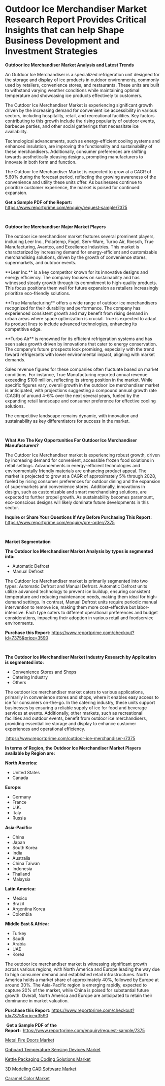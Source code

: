 <p><h1>Outdoor Ice Merchandiser Market Research Report Provides Critical Insights that can help Shape Business Development and Investment Strategies</h1></p><p><strong>Outdoor Ice Merchandiser Market Analysis and Latest Trends</strong></p>
<p><p>An Outdoor Ice Merchandiser is a specialized refrigeration unit designed for the storage and display of ice products in outdoor environments, commonly used by retailers, convenience stores, and restaurants. These units are built to withstand varying weather conditions while maintaining optimal temperature and showcasing ice products effectively to customers.</p><p>The Outdoor Ice Merchandiser Market is experiencing significant growth driven by the increasing demand for convenient ice accessibility in various sectors, including hospitality, retail, and recreational facilities. Key factors contributing to this growth include the rising popularity of outdoor events, barbecue parties, and other social gatherings that necessitate ice availability. </p><p>Technological advancements, such as energy-efficient cooling systems and enhanced insulation, are improving the functionality and sustainability of these merchandisers. Additionally, consumer preferences are shifting towards aesthetically pleasing designs, prompting manufacturers to innovate in both form and function.</p><p>The Outdoor Ice Merchandiser Market is expected to grow at a CAGR of 5.60% during the forecast period, reflecting the growing awareness of the convenience and utility these units offer. As businesses continue to prioritize customer experience, the market is poised for continued expansion.</p></p>
<p><strong>Get a Sample PDF of the Report:&nbsp;</strong> <a href="https://www.reportprime.com/enquiry/request-sample/7375">https://www.reportprime.com/enquiry/request-sample/7375</a></p>
<p>&nbsp;</p>
<p><strong>Outdoor Ice Merchandiser Major Market Players</strong></p>
<p><p>The outdoor ice merchandiser market features several prominent players, including Leer Inc., Polartemp, Fogel, Serv-Ware, Turbo Air, Roesch, True Manufacturing, Avantco, and Excellence Industries. This market is characterized by increasing demand for energy-efficient and customizable merchandising solutions, driven by the growth of convenience stores, supermarkets, and outdoor events.</p><p>**Leer Inc.** is a key competitor known for its innovative designs and energy efficiency. The company focuses on sustainability and has witnessed steady growth through its commitment to high-quality products. This focus positions them well for future expansion as retailers increasingly prioritize eco-friendly solutions.</p><p>**True Manufacturing** offers a wide range of outdoor ice merchandisers recognized for their durability and performance. The company has experienced consistent growth and may benefit from rising demand in urban areas where space optimization is crucial. True is expected to adapt its product lines to include advanced technologies, enhancing its competitive edge.</p><p>**Turbo Air** is renowned for its efficient refrigeration systems and has seen sales growth driven by innovations that cater to energy conservation. The company’s future prospects look promising, especially with the trend toward refrigerants with lower environmental impact, aligning with market demands.</p><p>Sales revenue figures for these companies often fluctuate based on market conditions. For instance, True Manufacturing reported annual revenue exceeding $100 million, reflecting its strong position in the market. While specific figures vary, overall growth in the outdoor ice merchandiser market is anticipated, with projections suggesting a compound annual growth rate (CAGR) of around 4-6% over the next several years, fueled by the expanding retail landscape and consumer preference for effective cooling solutions. </p><p>The competitive landscape remains dynamic, with innovation and sustainability as key differentiators for success in the market.</p></p>
<p>&nbsp;</p>
<p><strong>What Are The Key Opportunities For Outdoor Ice Merchandiser Manufacturers?</strong></p>
<p><p>The Outdoor Ice Merchandiser market is experiencing robust growth, driven by increasing demand for convenient, accessible frozen food solutions in retail settings. Advancements in energy-efficient technologies and environmentally friendly materials are enhancing product appeal. The market is projected to grow at a CAGR of approximately 5% through 2028, fueled by rising consumer preferences for outdoor dining and the expansion of supermarkets and convenience stores. Additionally, innovations in design, such as customizable and smart merchandising solutions, are expected to further propel growth. As sustainability becomes paramount, eco-conscious designs will likely dominate future developments in this sector.</p></p>
<p><strong>Inquire or Share Your Questions If Any Before Purchasing This Report:</strong> <a href="https://www.reportprime.com/enquiry/pre-order/7375">https://www.reportprime.com/enquiry/pre-order/7375</a></p>
<p>&nbsp;</p>
<p><strong>Market Segmentation</strong></p>
<p><strong>The Outdoor Ice Merchandiser Market Analysis by types is segmented into:</strong></p>
<p><ul><li>Automatic Defrost</li><li>Manual Defrost</li></ul></p>
<p><p>The Outdoor Ice Merchandiser market is primarily segmented into two types: Automatic Defrost and Manual Defrost. Automatic Defrost units utilize advanced technology to prevent ice buildup, ensuring consistent temperature and reducing maintenance needs, making them ideal for high-demand settings. In contrast, Manual Defrost units require periodic manual intervention to remove ice, making them more cost-effective but labor-intensive. Each type caters to different operational preferences and budget considerations, impacting their adoption in various retail and foodservice environments.</p></p>
<p><strong>Purchase this Report:&nbsp;</strong><a href="https://www.reportprime.com/checkout?id=7375&price=3590">https://www.reportprime.com/checkout?id=7375&price=3590</a></p>
<p>&nbsp;</p>
<p><strong>The Outdoor Ice Merchandiser Market Industry Research by Application is segmented into:</strong></p>
<p><ul><li>Convenience Stores and Shops</li><li>Catering Industry</li><li>Others</li></ul></p>
<p><p>The outdoor ice merchandiser market caters to various applications, primarily in convenience stores and shops, where it enables easy access to ice for consumers on-the-go. In the catering industry, these units support businesses by ensuring a reliable supply of ice for food and beverage services at events. Additionally, other markets, such as recreational facilities and outdoor events, benefit from outdoor ice merchandisers, providing essential ice storage and display to enhance customer experiences and operational efficiency.</p></p>
<p><a href="https://www.reportprime.com/outdoor-ice-merchandiser-r7375">&nbsp;https://www.reportprime.com/outdoor-ice-merchandiser-r7375</a></p>
<p><strong>In terms of Region, the Outdoor Ice Merchandiser Market Players available by Region are:</strong></p>
<p>
    <p> <strong> North America: </strong>
        <ul>
            <li>United States</li>
            <li>Canada</li>
        </ul>
        </p> 
    <p> <strong> Europe: </strong>
        <ul>
            <li>Germany</li>
            <li>France</li>
            <li>U.K.</li>
            <li>Italy</li>
            <li>Russia</li>
        </ul>
        </p> 
    <p> <strong> Asia-Pacific: </strong>
        <ul>
            <li>China</li>
            <li>Japan</li>
            <li>South Korea</li>
            <li>India</li>
            <li>Australia</li>
            <li>China Taiwan</li>
            <li>Indonesia</li>
            <li>Thailand</li>
            <li>Malaysia</li>
        </ul>
        </p> 
    <p> <strong> Latin America: </strong>
        <ul>
            <li>Mexico</li>
            <li>Brazil</li>
            <li>Argentina Korea</li>
            <li>Colombia</li>
        </ul>
        </p> 
    <p> <strong> Middle East & Africa: </strong>
        <ul>
            <li>Turkey</li>
            <li>Saudi</li>
            <li>Arabia</li>
            <li>UAE</li>
            <li>Korea</li>
        </ul>
    </p>
    </p>
<p><p>The outdoor ice merchandiser market is witnessing significant growth across various regions, with North America and Europe leading the way due to high consumer demand and established retail infrastructures. North America holds a market share of approximately 40%, followed by Europe at around 30%. The Asia-Pacific region is emerging rapidly, expected to capture 20% of the market, while China is poised for substantial future growth. Overall, North America and Europe are anticipated to retain their dominance in market valuation.</p></p>
<p><strong>Purchase this Report: </strong><a href="https://www.reportprime.com/checkout?id=7375&price=3590">https://www.reportprime.com/checkout?id=7375&price=3590</a></p>
<p>&nbsp;<strong>Get a Sample PDF of the Report:&nbsp;&nbsp;</strong><a href="https://www.reportprime.com/enquiry/request-sample/7375">https://www.reportprime.com/enquiry/request-sample/7375</a></p>
<p><strong></strong></p>
<p><p><a href="https://medium.com/@alanernser/strategic-roadmap-to-success-global-metal-fire-doors-market-analysis-2024-2031-9f032d15f1a7">Metal Fire Doors Market</a></p><p><a href="https://issuu.com/reportprime-2/docs/onboard-temperature-sensing-devices_da22b1f3327bfb">Onboard Temperature Sensing Devices Market</a></p><p><a href="https://issuu.com/reportprime-2/docs/kettle-packaging-coding-solutions-m_2a738daa0cc483">Kettle Packaging Coding Solutions Market</a></p><p><a href="https://medium.com/@trameciabutler45/3d-modeling-cad-software-market-trends-and-regional-insights-forecasted-for-period-from-2024-to-b96694cee802">3D Modeling CAD Software Market</a></p><p><a href="https://www.linkedin.com/pulse/mapping-caramel-color-market-trends-challenges-breakthroughs-qqwkf?trackingId=sv8NN2t2SGS0m8s03uwHrQ%3D%3D">Caramel Color Market</a></p></p>
